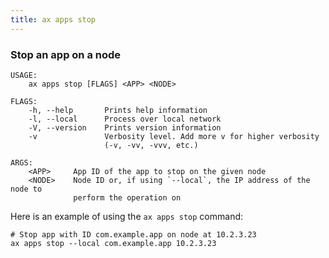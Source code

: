 ```yaml
---
title: ax apps stop
---
```


### Stop an app on a node

```text
USAGE:
    ax apps stop [FLAGS] <APP> <NODE>

FLAGS:
    -h, --help       Prints help information
    -l, --local      Process over local network
    -V, --version    Prints version information
    -v               Verbosity level. Add more v for higher verbosity
                     (-v, -vv, -vvv, etc.)

ARGS:
    <APP>     App ID of the app to stop on the given node
    <NODE>    Node ID or, if using `--local`, the IP address of the node to
              perform the operation on
```

Here is an example of using the `ax apps stop` command:

```text
# Stop app with ID com.example.app on node at 10.2.3.23
ax apps stop --local com.example.app 10.2.3.23
```
